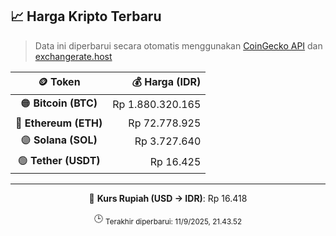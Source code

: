 

<!-- HARGA_KRIPTO -->
## 📈 Harga Kripto Terbaru

> Data ini diperbarui secara otomatis menggunakan [CoinGecko API](https://www.coingecko.com/) dan [exchangerate.host](https://exchangerate.host/)

<div align="center">

| 🪙 Token | 💰 Harga (IDR) |
|:------:|---------------:|
| 🟠 **Bitcoin (BTC)**   | Rp 1.880.320.165 |
| 🔵 **Ethereum (ETH)**  | Rp 72.778.925 |
| 🟣 **Solana (SOL)**    | Rp 3.727.640 |
| 🟢 **Tether (USDT)**   | Rp 16.425 |

---

💱 **Kurs Rupiah (USD → IDR)**: Rp 16.418

🕒 <sub>Terakhir diperbarui: 11/9/2025, 21.43.52</sub>

</div>
<!-- /HARGA_KRIPTO -->